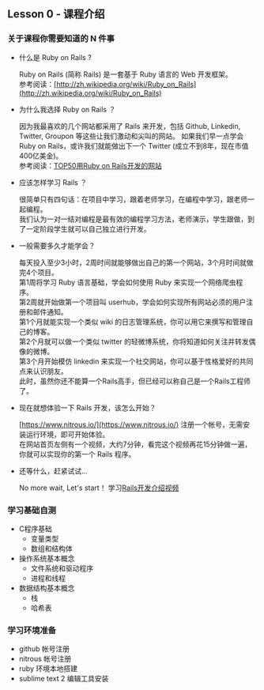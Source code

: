 ## Lesson 0 - 课程介绍

### 关于课程你需要知道的 N 件事

* 什么是 Ruby on Rails ?
        
  Ruby on Rails (简称 Rails) 是一套基于 Ruby 语言的 Web 开发框架。  
  参考阅读：[http://zh.wikipedia.org/wiki/Ruby_on_Rails](http://zh.wikipedia.org/wiki/Ruby_on_Rails)

* 为什么我选择 Ruby on Rails ？
  
  因为我最喜欢的几个网站都采用了 Rails 来开发，包括 Github, Linkedin, Twitter, Groupon 等这些让我们激动和尖叫的网站。
  如果我们早一点学会 Ruby on Rails，或许我们就能做出下一个 Twitter (成立不到8年，现在市值400亿美金)。  
  参考阅读：[TOP50用Ruby on Rails开发的网站](http://developer.51cto.com/art/200904/121203_all.htm)

* 应该怎样学习 Rails ？
        
  很简单只有四句话：在项目中学习，跟着老师学习，在编程中学习，跟老师一起编程。  
  我们认为一对一结对编程是最有效的编程学习方法，老师演示，学生跟做，到了一定阶段学生就可以自己独立进行开发。

* 一般需要多久才能学会？

  每天投入至少3小时，2周时间就能够做出自己的第一个网站，3个月时间就做完4个项目。  
  第1周将学习 Ruby 语言基础，学会如何使用 Ruby 来实现一个网络爬虫程序。  
  第2周就开始做第一个项目叫 userhub，学会如何实现所有网站必须的用户注册和邮件通知。  
  第1个月就能实现一个类似 wiki 的日志管理系统，你可以用它来撰写和管理自己的博客。  
  第2个月就可以做一个类似 twitter 的轻微博系统，你将知道如何关注并转发偶像的微博。  
  第3个月开始模仿 linkedin 来实现一个社交网站，你可以基于性格爱好的共同点来认识朋友。  
  此时，虽然你还不能算一个Rails高手，但已经可以称自己是一个Rails工程师了。

* 现在就想体验一下 Rails 开发，该怎么开始？
        
  [https://www.nitrous.io/](https://www.nitrous.io/) 注册一个帐号，无需安装运行环境，即可开始体验。  
  在网站首页左侧有一个视频，大约7分钟，看完这个视频再花15分钟做一遍，你就可以实现你的第一个 Rails 程序。

* 还等什么，赶紧试试... 

  No more wait, Let's start！ 学习[Rails开发介绍视频](https://www.youtube.com/embed/u6Qu9T5lRqI?hd=1)
  
### 学习基础自测
* C程序基础
  - 变量类型
  - 数组和结构体
* 操作系统基本概念
  - 文件系统和驱动程序
  - 进程和线程
* 数据结构基本概念
  - 栈
  - 哈希表

### 学习环境准备
* github 帐号注册
* nitrous 帐号注册
* ruby 环境本地搭建
* sublime text 2 编辑工具安装
